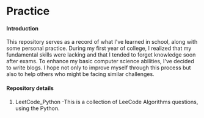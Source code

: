 # Practice

#### Introduction
This repository serves as a record of what I've learned in school, along with some personal practice. During my first year of college, I realized that my fundamental skills were lacking and that I tended to forget knowledge soon after exams. To enhance my basic computer science abilities, I've decided to write blogs. I hope not only to improve myself through this process but also to help others who might be facing similar challenges.

#### Repository details

1.  LeetCode_Python -This is a collection of LeeCode Algorithms questions, using the Python.


